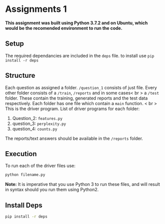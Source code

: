 # Assignments 1

**This assignment was built using Python 3.7.2 and on Ubuntu, which would be the recomended environment to run the code.**

## Setup

The required dependancies are included in the `deps` file. to install use `pip install -r deps`

## Structure

Each question as assigned a folder. `/question_1` consists of just file. Every other folder consists of a `/train`, `/reports` and in some cases< br >
a `/test` folder. These contain the training, generated reports and the test data respectively. Each folder has one file which contain a `main` function. < br >
This is the driver program. List of driver programs for each folder:

1. Question_2: `features.py`
2. question_3: `perplexity.py`
3. question_4: `counts.py`

The reports/text answers should be available in the `/reports` folder.

## Execution
To run each of the driver files use:

```bash
python filename.py
```

**Note:** It is imperative that you use Python 3 to run these files, and will result in syntax should you run them using Python2.

## Install Deps

```bash
pip install -r deps
```
